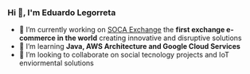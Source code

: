 ### Hi 👋, I'm Eduardo Legorreta

<!--
**EduLeg/EduLeg** is a ✨ _special_ ✨ repository because its `README.md` (this file) appears on your GitHub profile.

Here are some ideas to get you started: -->

- 🔭 I’m currently working on [SOCA Exchange](https://socaexchange.com/) the **first exchange e-commerce in the world** creating innovative and disruptive solutions
- 🌱 I’m learning **Java, AWS Architecture and Google Cloud Services**
- 👯 I’m looking to collaborate on social tecnology projects and IoT enviormental solutions
<!--
- 🤔 I’m looking for help with ...
- 💬 Ask me about ...
- 📫 How to reach me: ...
- 😄 Pronouns: ...
- ⚡ Fun fact: ...
-->
